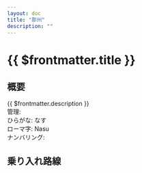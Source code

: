 ```yaml
---
layout: doc
title: "那州"
description: ""
---
```



# {{ $frontmatter.title }} <ViewinMap />
<!-- ![駅の写真の説明](駅の写真のURL) -->

<Family />

## 概要
{{ $frontmatter.description }}  
管理:   
ひらがな: なす  
ローマ字: Nasu  
ナンバリング: <Numberling />

## 乗り入れ路線
<LineInfo />